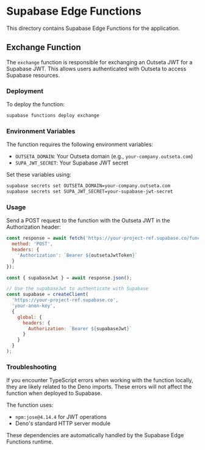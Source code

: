 # Supabase Edge Functions

This directory contains Supabase Edge Functions for the application.

## Exchange Function

The `exchange` function is responsible for exchanging an Outseta JWT for a Supabase JWT. This allows users authenticated with Outseta to access Supabase resources.

### Deployment

To deploy the function:

```bash
supabase functions deploy exchange
```

### Environment Variables

The function requires the following environment variables:

- `OUTSETA_DOMAIN`: Your Outseta domain (e.g., `your-company.outseta.com`)
- `SUPA_JWT_SECRET`: Your Supabase JWT secret

Set these variables using:

```bash
supabase secrets set OUTSETA_DOMAIN=your-company.outseta.com
supabase secrets set SUPA_JWT_SECRET=your-supabase-jwt-secret
```

### Usage

Send a POST request to the function with the Outseta JWT in the Authorization header:

```javascript
const response = await fetch('https://your-project-ref.supabase.co/functions/v1/exchange', {
  method: 'POST',
  headers: {
    'Authorization': `Bearer ${outsetaJwtToken}`
  }
});

const { supabaseJwt } = await response.json();

// Use the supabaseJwt to authenticate with Supabase
const supabase = createClient(
  'https://your-project-ref.supabase.co',
  'your-anon-key',
  {
    global: {
      headers: {
        Authorization: `Bearer ${supabaseJwt}`
      }
    }
  }
);
```

### Troubleshooting

If you encounter TypeScript errors when working with the function locally, they are likely related to the Deno imports. These errors will not affect the function when deployed to Supabase.

The function uses:
- `npm:jose@4.14.4` for JWT operations
- Deno's standard HTTP server module

These dependencies are automatically handled by the Supabase Edge Functions runtime. 
